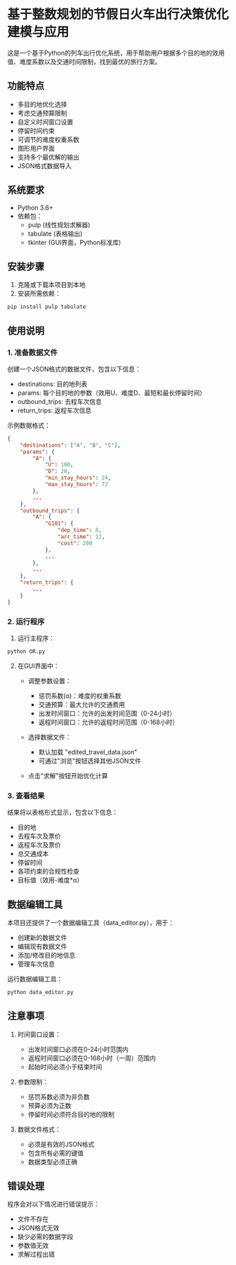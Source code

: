 # 基于整数规划的节假日火车出行决策优化建模与应用

这是一个基于Python的列车出行优化系统，用于帮助用户根据多个目的地的效用值、难度系数以及交通时间限制，找到最优的旅行方案。

## 功能特点

- 多目的地优化选择
- 考虑交通预算限制
- 自定义时间窗口设置
- 停留时间约束
- 可调节的难度权重系数
- 图形用户界面
- 支持多个最优解的输出
- JSON格式数据导入

## 系统要求

- Python 3.6+
- 依赖包：
  - pulp (线性规划求解器)
  - tabulate (表格输出)
  - tkinter (GUI界面，Python标准库)

## 安装步骤

1. 克隆或下载本项目到本地
2. 安装所需依赖：
```bash
pip install pulp tabulate
```

## 使用说明

### 1. 准备数据文件

创建一个JSON格式的数据文件，包含以下信息：
- destinations: 目的地列表
- params: 每个目的地的参数（效用U、难度D、最短和最长停留时间）
- outbound_trips: 去程车次信息
- return_trips: 返程车次信息

示例数据格式：
```json
{
    "destinations": ["A", "B", "C"],
    "params": {
        "A": {
            "U": 100,
            "D": 20,
            "min_stay_hours": 24,
            "max_stay_hours": 72
        },
        ...
    },
    "outbound_trips": {
        "A": {
            "G101": {
                "dep_time": 8,
                "arr_time": 12,
                "cost": 200
            },
            ...
        },
        ...
    },
    "return_trips": {
        ...
    }
}
```

### 2. 运行程序

1. 运行主程序：
```bash
python OR.py
```

2. 在GUI界面中：
   - 调整参数设置：
     * 惩罚系数(α)：难度的权重系数
     * 交通预算：最大允许的交通费用
     * 出发时间窗口：允许的出发时间范围（0-24小时）
     * 返程时间窗口：允许的返程时间范围（0-168小时）
   
   - 选择数据文件：
     * 默认加载 "edited_travel_data.json"
     * 可通过"浏览"按钮选择其他JSON文件

   - 点击"求解"按钮开始优化计算

### 3. 查看结果

结果将以表格形式显示，包含以下信息：
- 目的地
- 去程车次及票价
- 返程车次及票价
- 总交通成本
- 停留时间
- 各项约束的合规性检查
- 目标值（效用-难度*α）

## 数据编辑工具

本项目还提供了一个数据编辑工具（data_editor.py），用于：
- 创建新的数据文件
- 编辑现有数据文件
- 添加/修改目的地信息
- 管理车次信息

运行数据编辑工具：
```bash
python data_editor.py
```

## 注意事项

1. 时间窗口设置：
   - 出发时间窗口必须在0-24小时范围内
   - 返程时间窗口必须在0-168小时（一周）范围内
   - 起始时间必须小于结束时间

2. 参数限制：
   - 惩罚系数必须为非负数
   - 预算必须为正数
   - 停留时间必须符合目的地的限制

3. 数据文件格式：
   - 必须是有效的JSON格式
   - 包含所有必需的键值
   - 数据类型必须正确

## 错误处理

程序会对以下情况进行错误提示：
- 文件不存在
- JSON格式无效
- 缺少必需的数据字段
- 参数值无效
- 求解过程出错

